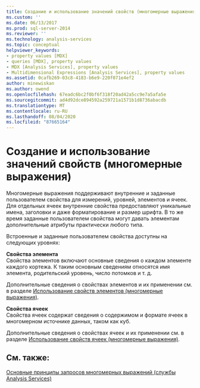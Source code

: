 ```yaml
---
title: Создание и использование значений свойств (многомерные выражения) | Документация Майкрософт
ms.custom: ''
ms.date: 06/13/2017
ms.prod: sql-server-2014
ms.reviewer: ''
ms.technology: analysis-services
ms.topic: conceptual
helpviewer_keywords:
- property values [MDX]
- queries [MDX], property values
- MDX [Analysis Services], property values
- Multidimensional Expressions [Analysis Services], property values
ms.assetid: 0cafb269-03c8-4183-b6e9-220f071e4ef2
author: minewiskan
ms.author: owend
ms.openlocfilehash: 67eadc6bc2f0bf6f318f20ad42a5cc9e7a5afa5e
ms.sourcegitcommit: ad4d92dce894592a259721a1571b1d8736abacdb
ms.translationtype: MT
ms.contentlocale: ru-RU
ms.lasthandoff: 08/04/2020
ms.locfileid: "87665164"
---
```

# <a name="creating-and-using-property-values-mdx"></a>Создание и использование значений свойств (многомерные выражения)
  Многомерные выражения поддерживают внутренние и заданные пользователем свойства для измерений, уровней, элементов и ячеек. Для отдельных ячеек внутренние свойства предоставляют уникальные имена, заголовки и даже форматирование и размер шрифта. В то же время заданные пользователем свойства могут давать элементам дополнительные атрибуты практически любого типа.  
  
 Встроенные и заданные пользователем свойства доступны на следующих уровнях:  
  
 **Свойства элемента**  
 Свойства элементов включают основные сведения о каждом элементе каждого кортежа. К таким основным сведениям относятся имя элемента, родительский уровень, число потомков и т. д.  
  
 Дополнительные сведения о свойствах элементов и их применении см. в разделе [Использование свойств элементов (многомерные выражения)](multidimensional-models/mdx/mdx-member-properties.md).  
  
 **Свойства ячеек**  
 Свойства ячеек содержат сведения о содержимом и формате ячеек в многомерном источнике данных, таком как куб.  
  
 Дополнительные сведения о свойствах ячеек и их применении см. в разделе [Использование свойств ячеек (многомерные выражения)](multidimensional-models/mdx/mdx-cell-properties-using-cell-properties.md).  
  
## <a name="see-also"></a>См. также:  
 [Основные принципы запросов многомерных выражений (службы Analysis Services)](multidimensional-models/mdx/mdx-query-fundamentals-analysis-services.md)  
  
  
